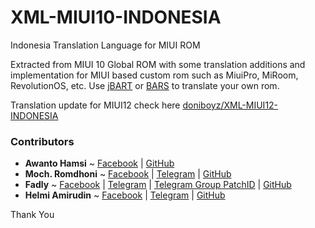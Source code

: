 # XML-MIUI10-INDONESIA
Indonesia Translation Language for MIUI ROM

Extracted from MIUI 10 Global ROM with some translation additions and implementation for MIUI based custom rom such as MiuiPro, MiRoom, RevolutionOS, etc. Use [jBART](https://github.com/BurgerZ/jBART) or [BARS](https://t.me/file_helmiau/512) to translate your own rom.

Translation update for MIUI12 check here [doniboyz/XML-MIUI12-INDONESIA](https://github.com/doniboyz/XML-MIUI12-INDONESIA)


### Contributors
- **Awanto Hamsi** ~ [Facebook](https://www.facebook.com/miuimods) | [GitHub](https://github.com/awanto)
- **Moch. Romdhoni** ~ [Facebook](https://www.facebook.com/doniboyz) | [Telegram](https://t.me/doni_doank) | [GitHub](https://github.com/doniboyz/XML-MIUI12-INDONESIA)
- **Fadly** ~ [Facebook](https://www.facebook.com/FADLY.FDL) | [Telegram](https://t.me/fadlyfdl) | [Telegram Group PatchID](https://t.me/patchmiui) | [GitHub](https://github.com/fadlyfdl)
- **Helmi Amirudin** ~ [Facebook](https://www.facebook.com/helmiau) | [Telegram](https://t.me/helmiau) | [GitHub](https://github.com/helmiau)


Thank You
